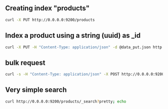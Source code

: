 ## Creating index "products"

```bash
curl -X PUT http://0.0.0.0:9200/products
```

## Index a product using a string (uuid) as _id

```bash
curl -X PUT -H "Content-Type: application/json" -d @data_put.json http://0.0.0.0:9200/products/_doc/e0d97f98-26f2-4c62-9992-5cd5a89e9cf9
```

## bulk request

```bash
curl -s -H "Content-Type: application/json" -X POST http://0.0.0.0:9200/_bulk --data-binary @data_bulk; echo
```

## Very simple search

```bash
curl http://0.0.0.0:9200/products/_search?pretty; echo
```





